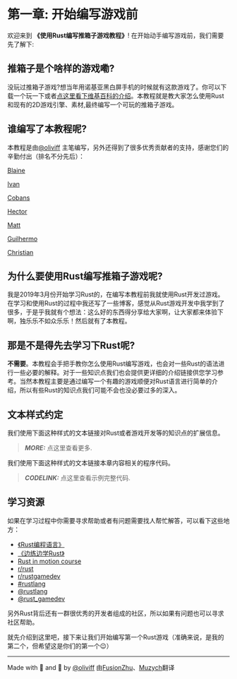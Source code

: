 # 第一章: 开始编写游戏前
欢迎来到 **《使用Rust编写推箱子游戏教程》**! 在开始动手编写游戏前，我们需要先了解下:

## 推箱子是个啥样的游戏嘞?
没玩过推箱子游戏?想当年用诺基亚黑白屏手机的时候就有这款游戏了。你可以下载一个玩一下或者[点这里看下维基百科的介绍](https://en.wikipedia.org/wiki/Sokoban)。本教程就是教大家怎么使用Rust和现有的2D游戏引擎、素材,最终编写一个可玩的推箱子游戏。

## 谁编写了本教程呢? 
本教程是由[@oliviff](https://twitter.com/oliviff) 主笔编写，另外还得到了很多优秀贡献者的支持，感谢您们的辛勤付出（排名不分先后）：

[Blaine](https://github.com/wbprice)

[Ivan](https://github.com/zubivan)

[Cobans](https://github.com/cobans)

[Hector](https://github.com/rojashr)

[Matt](https://github.com/mysterycommand)

[Guilhermo](https://github.com/GuilhermoReadonly)

[Christian](https://github.com/ChristianIsaacRoy)

## 为什么要使用Rust编写推箱子游戏呢?
我是2019年3月份开始学习Rust的，在编写本教程前我就使用Rust开发过游戏。在学习和使用Rust的过程中我还写了一些博客，感觉从Rust游戏开发中我学到了很多，于是乎我就有个想法：这么好的东西得分享给大家啊，让大家都来体验下啊，独乐乐不如众乐乐！然后就有了本教程。

## 那是不是得先去学习下Rust呢?
**不需要**。本教程会手把手教你怎么使用Rust编写游戏，也会对一些Rust的语法进行一些必要的解释。对于一些知识点我们也会提供更详细的介绍链接供您学习参考。当然本教程主要是通过编写一个有趣的游戏顺便对Rust语言进行简单的介绍，所以有些Rust的知识点我们可能不会也没必要过多的深入。

## 文本样式约定
我们使用下面这种样式的文本链接对Rust或者游戏开发等的知识点的扩展信息。
> **_MORE:_**  点这里查看更多.

我们使用下面这种样式的文本链接本章内容相关的程序代码。

> **_CODELINK:_**  点这里查看示例完整代码.


## 学习资源
如果在学习过程中你需要寻求帮助或者有问题需要找人帮忙解答，可以看下这些地方：

* [《Rust编程语言》](https://amzn.to/2tXzRdP)
* [《边练边学Rust》](https://doc.rust-lang.org/rust-by-example/)
* [Rust in motion course](https://www.manning.com/livevideo/rust-in-motion?a_aid=cnichols&a_bid=6a993c2e)
* [r/rust](http://reddit.com/r/rust)
* [r/rustgamedev](http://reddit.com/r/rust_gamedev)
* [#rustlang](https://twitter.com/hashtag/rustlang)
* [@rustlang](https://twitter.com/rustlang)
* [@rust_gamedev](https://twitter.com/rust_gamedev)


另外Rust背后还有一群很优秀的开发者组成的社区，所以如果有问题也可以寻求社区帮助。

就先介绍到这里吧，接下来让我们开始编写第一个Rust游戏（准确来说，是我的第二个，但希望这是你们的第一个😉）


_______
Made with 🦀 and 🧡 by [@oliviff](https://twitter.com/oliviff) 由[FusionZhu](https://www.tianlang.tech/)、[Muzych](https://x.com/Woodson_yc)翻译
